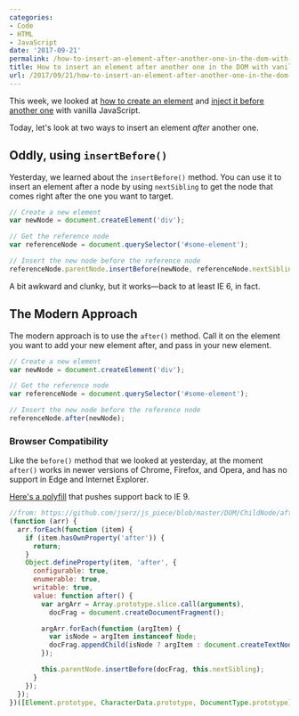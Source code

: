 ```yaml
---
categories:
- Code
- HTML
- JavaScript
date: '2017-09-21'
permalink: /how-to-insert-an-element-after-another-one-in-the-dom-with-vanilla-javascript/
title: How to insert an element after another one in the DOM with vanilla JavaScript
url: /2017/09/21/how-to-insert-an-element-after-another-one-in-the-dom-with-vanilla-javascript
---
```


This week, we looked at [how to create an element](/creating-elements-with-vanilla-javascript/) and [inject it before another one](/how-to-insert-an-element-before-another-one-in-the-dom-with-vanilla-javascript/) with vanilla JavaScript.

Today, let's look at two ways to insert an element *after* another one.

## Oddly, using `insertBefore()`

Yesterday, we learned about the `insertBefore()` method. You can use it to insert an element after a node by using `nextSibling` to get the node that comes right after the one you want to target.

```js
// Create a new element
var newNode = document.createElement('div');

// Get the reference node
var referenceNode = document.querySelector('#some-element');

// Insert the new node before the reference node
referenceNode.parentNode.insertBefore(newNode, referenceNode.nextSibling);
```

A bit awkward and clunky, but it works&mdash;back to at least IE 6, in fact.

## The Modern Approach

The modern approach is to use the `after()` method. Call it on the element you want to add your new element after, and pass in your new element.

```js
// Create a new element
var newNode = document.createElement('div');

// Get the reference node
var referenceNode = document.querySelector('#some-element');

// Insert the new node before the reference node
referenceNode.after(newNode);
```

### Browser Compatibility

Like the `before()` method that we looked at yesterday, at the moment `after()` works in newer versions of Chrome, Firefox, and Opera, and has no support in Edge and Internet Explorer.

[Here's a polyfill](https://developer.mozilla.org/en-US/docs/Web/API/ChildNode/after#Polyfill) that pushes support back to IE 9.

```js
//from: https://github.com/jserz/js_piece/blob/master/DOM/ChildNode/after()/after().md
(function (arr) {
  arr.forEach(function (item) {
    if (item.hasOwnProperty('after')) {
      return;
    }
    Object.defineProperty(item, 'after', {
      configurable: true,
      enumerable: true,
      writable: true,
      value: function after() {
        var argArr = Array.prototype.slice.call(arguments),
          docFrag = document.createDocumentFragment();

        argArr.forEach(function (argItem) {
          var isNode = argItem instanceof Node;
          docFrag.appendChild(isNode ? argItem : document.createTextNode(String(argItem)));
        });

        this.parentNode.insertBefore(docFrag, this.nextSibling);
      }
    });
  });
})([Element.prototype, CharacterData.prototype, DocumentType.prototype]);
```